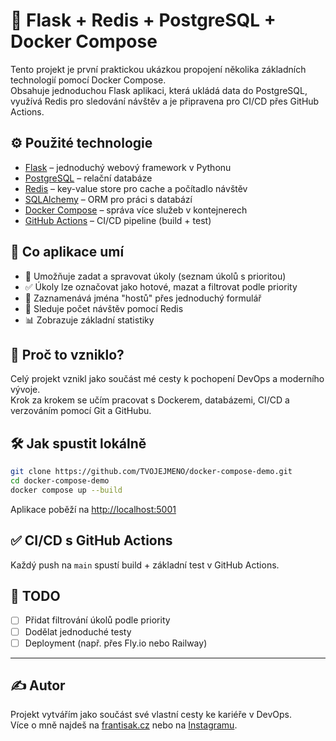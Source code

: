 # 🐳 Flask + Redis + PostgreSQL + Docker Compose

Tento projekt je první praktickou ukázkou propojení několika základních technologií pomocí Docker Compose.  
Obsahuje jednoduchou Flask aplikaci, která ukládá data do PostgreSQL, využívá Redis pro sledování návštěv a je připravena pro CI/CD přes GitHub Actions.

## ⚙️ Použité technologie

- [Flask](https://flask.palletsprojects.com/) – jednoduchý webový framework v Pythonu
- [PostgreSQL](https://www.postgresql.org/) – relační databáze
- [Redis](https://redis.io/) – key-value store pro cache a počítadlo návštěv
- [SQLAlchemy](https://www.sqlalchemy.org/) – ORM pro práci s databází
- [Docker Compose](https://docs.docker.com/compose/) – správa více služeb v kontejnerech
- [GitHub Actions](https://docs.github.com/actions) – CI/CD pipeline (build + test)

## 🚀 Co aplikace umí

- 📝 Umožňuje zadat a spravovat úkoly (seznam úkolů s prioritou)
- ✅ Úkoly lze označovat jako hotové, mazat a filtrovat podle priority
- 👤 Zaznamenává jména "hostů" přes jednoduchý formulář
- 🔁 Sleduje počet návštěv pomocí Redis
- 📊 Zobrazuje základní statistiky

## 🧠 Proč to vzniklo?

Celý projekt vznikl jako součást mé cesty k pochopení DevOps a moderního vývoje.  
Krok za krokem se učím pracovat s Dockerem, databázemi, CI/CD a verzováním pomocí Git a GitHubu.

## 🛠️ Jak spustit lokálně

```bash
git clone https://github.com/TVOJEJMENO/docker-compose-demo.git
cd docker-compose-demo
docker compose up --build
```

Aplikace poběží na [http://localhost:5001](http://localhost:5001)

## ✅ CI/CD s GitHub Actions

Každý push na `main` spustí build + základní test v GitHub Actions.

## 🧹 TODO

- [ ] Přidat filtrování úkolů podle priority
- [ ] Dodělat jednoduché testy
- [ ] Deployment (např. přes Fly.io nebo Railway)

---

## ✍️ Autor

Projekt vytvářím jako součást své vlastní cesty ke kariéře v DevOps.  
Více o mně najdeš na [frantisak.cz](https://frantisak.cz) nebo na [Instagramu](https://instagram.com/lukas.frantisak).